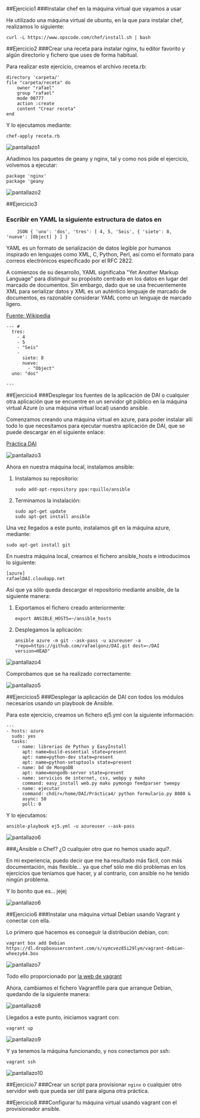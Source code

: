 ##Ejercicio1
###Instalar chef en la máquina virtual que vayamos a usar

He utilizado una máquina virtual de ubuntu, en la que para instalar chef, realizamos lo siguiente:

    curl -L https://www.opscode.com/chef/install.sh | bash
  

##Ejercicio2
###Crear una receta para instalar nginx, tu editor favorito y algún directorio y fichero que uses de forma habitual.


Para realizar este ejercicio,  creamos el archivo receta.rb:

    directory 'carpeta/'
    file "carpeta/receta" do
        owner "rafael"
        group "rafael"
        mode 00777
        action :create
        content "Crear receta"
    end
    
Y lo ejecutamos mediante: 

    chef-apply receta.rb

![pantallazo1](https://dl.dropbox.com/s/myhzh6ns7k48yct/pantallazo1.png)


Añadimos los paquetes de geany y nginx, tal y como nos pide el ejercicio,  volvemos a ejecutar:

    package 'nginx' 
    package 'geany

![pantallazo2](https://dl.dropbox.com/s/2jy4crci38snu4f/pantallazo2.png)



##Ejercicio3
### Escribir en YAML la siguiente estructura de datos en 
        
        JSON { 'uno': 'dos', 'tres': [ 4, 5, 'Seis', { 'siete': 8, 'nueve': [Object] } ] }
    
    
YAML es un formato de serialización de datos legible por humanos inspirado en lenguajes como XML, C, Python, Perl, así como el formato para correos electrónicos especificado por el RFC 2822. 

A comienzos de su desarrollo, YAML significaba "Yet Another Markup Language"  para distinguir su propósito centrado en los datos en lugar del marcado de documentos. Sin embargo, dado que se usa frecuentemente XML para serializar datos y XML es un auténtico lenguaje de marcado de documentos, es razonable considerar YAML como un lenguaje de marcado ligero.
    
[Fuente: Wikipedia](http://es.wikipedia.org/wiki/YAML)

    --- # 
      tres:
        - 4
        - 5
        - "Seis"
        -
          siete: 8
          nueve:
            - "Object"
      uno: "dos"
    
    ---
    

##Ejercicio4
###Desplegar los fuentes de la aplicación de DAI o cualquier otra aplicación que se encuentre en un servidor git público en la máquina virtual Azure (o una máquina virtual local) usando ansible.

Comenzamos creando una máquina virtual en azure, para poder instalar allí todo lo que necesitamos para ejecutar nuestra aplicación de DAI, que se puede descargar en el siguiente enlace:

[Práctica DAI](https://github.com/rafaelgonz/DAI.git)

![pantallazo3](https://dl.dropbox.com/s/x9rxg9vchegu2r4/pantallazo3.png)

Ahora en nuestra máquina local, instalamos ansible:

1.  Instalamos su repositorio:

        sudo add-apt-repository ppa:rquillo/ansible
    
2.  Terminamos la instalación:

        sudo apt-get update
        sudo apt-get install ansible
        
Una vez llegados a este punto, instalamos git en la máquina azure, mediante:

    sudo apt-get install git

En nuestra máquina local, creamos el fichero ansible_hosts e introducimos lo siguiente:

    [azure]
    rafaelDAI.cloudapp.net

Así que ya sólo queda descargar el repositorio mediante ansible, de la siguiente manera:

    
1.  Exportamos el fichero creado anteriormente:

        export ANSIBLE_HOSTS=~/ansible_hosts
        
2.  Desplegamos la aplicación:
      
        ansible azure -m git --ask-pass -u azureuser -a "repo=https://github.com/rafaelgonz/DAI.git dest=~/DAI version=HEAD"

![pantallazo4](https://dl.dropbox.com/s/41p74sbfbtz5j4h/pantallazo4.png)

Comprobamos que se ha realizado correctamente:

![pantallazo5](https://dl.dropbox.com/s/qq0ag6kq5oe1zbs/pantallazo5.png)


##Ejercicios5
###Desplegar la aplicación de DAI con todos los módulos necesarios usando un playbook de Ansible.


Para este ejercicio, creamos un fichero ej5.yml con la siguiente información:

    ---
    - hosts: azure
      sudo: yes
      tasks:
        - name: librerias de Python y EasyInstall
          apt: name=build-essential state=present
          apt: name=python-dev state=present
          apt: name=python-setuptools state=present
        - name: bd de MongoDB
          apt: name=mongodb-server state=present
        - name: servicios de internet, css, webpy y mako
          command: easy_install web.py mako pymongo feedparser tweepy 
        - name: ejecutar
          command: chdir=/home/DAI/Práctica4/ python formulario.py 8080 &
          async: 50
          poll: 0

Y lo ejecutamos:

    ansible-playbook ej5.yml -u azureuser --ask-pass
    
![pantallazo6](https://dl.dropbox.com/s/93s2aiomftp6i11/pantallazo6.png)


###¿Ansible o Chef? ¿O cualquier otro que no hemos usado aquí?.

En mi experiencia, puedo decir que me ha resultado más fácil, con más documentación, más flexible...  ya que chef sólo me dió problemas en los ejercicios que teníamos que hacer, y al contrario, con ansible no he tenido ningún problema.

Y lo bonito que es... jejej 

![pantallazo6](https://dl.dropbox.com/s/93s2aiomftp6i11/pantallazo6.png)


##Ejercicio6
###Instalar una máquina virtual Debian usando Vagrant y conectar con ella.

Lo primero que hacemos es conseguir la distribución debian, con:

    vagrant box add Debian https://dl.dropboxusercontent.com/s/xymcvez85i29lym/vagrant-debian-wheezy64.box
    
![pantallazo7](https://dl.dropbox.com/s/ql3x2m2vaqq17c2/pantallazo7.png)

Todo ello proporcionado por [la web de vagrant](http://www.vagrantbox.es/)

Ahora, cambiamos el fichero Vagrantfile para que arranque Debian, quedando de la siguiente manera:

![pantallazo8](https://dl.dropbox.com/s/75nnt4qjo01jmwh/pantallazo8.png)

Llegados a este punto, iniciamos vagrant con:

    vagrant up
    
![pantallazo9](https://dl.dropbox.com/s/ccmhxwirc69rv2n/pantallazo9.png)

Y ya tenemos la máquina funcionando, y nos conectamos por ssh:

    vagrant ssh

![pantallazo10]()


##Ejercicio7
###Crear un script para provisionar `nginx` o cualquier otro servidor web que pueda ser útil para alguna otra práctica.


##Ejercicio8
###Configurar tu máquina virtual usando vagrant con el provisionador ansible.


